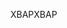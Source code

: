 <span data-ttu-id="39c8b-101">XBAP</span><span class="sxs-lookup"><span data-stu-id="39c8b-101">XBAP</span></span>